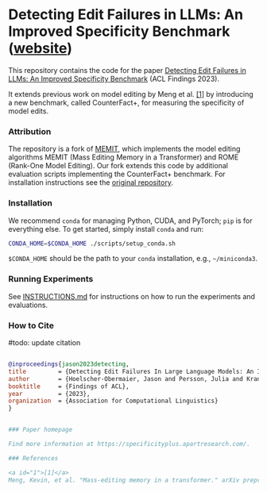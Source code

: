 # Detecting Edit Failures in LLMs: An Improved Specificity Benchmark ([website](https://specificityplus.apartresearch.com/))

This repository contains the code for the paper [Detecting Edit Failures in LLMs: An Improved Specificity Benchmark](https://specificityplus.apartresearch.com/assets/CounterFact.pdf) (ACL Findings 2023).

It extends previous work on model editing by Meng et al. [[1]](#1) by introducing a new benchmark, called CounterFact+, for measuring the specificity of model edits.

### Attribution

The repository is a fork of [MEMIT](https://github.com/kmeng01/memit), which implements the model editing algorithms MEMIT (Mass Editing Memory in a Transformer) and ROME (Rank-One Model Editing). Our fork extends this code by additional evaluation scripts implementing the CounterFact+ benchmark. For installation instructions see the [original repository](https://github.com/kmeng01/memit).

### Installation

We recommend `conda` for managing Python, CUDA, and PyTorch; `pip` is for everything else. To get started, simply install `conda` and run:

```bash
CONDA_HOME=$CONDA_HOME ./scripts/setup_conda.sh
```

`$CONDA_HOME` should be the path to your `conda` installation, e.g., `~/miniconda3`.

### Running Experiments

See [INSTRUCTIONS.md](INSTRUCTIONS.md) for instructions on how to run the experiments and evaluations.

### How to Cite

#todo: update citation

```bibtex

@inproceedings{jason2023detecting,
title         = {Detecting Edit Failures In Large Language Models: An Improved Specificity Benchmark},
author        = {Hoelscher-Obermaier, Jason and Persson, Julia and Kran, Esben and Konstas, Ionnis and Barez, Fazl},
booktitle     = {Findings of ACL},
year          = {2023},
organization  = {Association for Computational Linguistics}
}


### Paper homepage

Find more information at https://specificityplus.apartresearch.com/.

### References

<a id="1">[1]</a>
Meng, Kevin, et al. "Mass-editing memory in a transformer." arXiv preprint arXiv:2210.07229 (2022).
